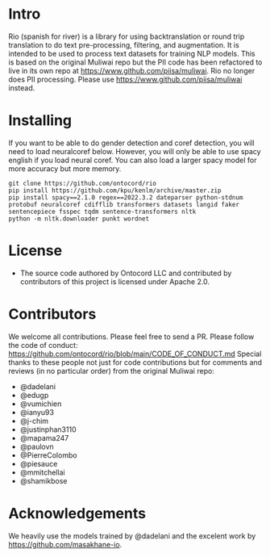 # Intro
Rio (spanish for river) is a library for using backtranslation or round trip translation to do text pre-processing, filtering, and augmentation. It is intended to be used to process text datasets for training NLP models. This is based on the original Muliwai repo but the PII code has been refactored to live in its own repo at https://www.github.com/piisa/muliwai. Rio no longer does PII processing. Please use https://www.github.com/piisa/muliwai instead.

# Installing
If you want to be able to do gender detection and coref detection, you will need to load neuralcoref below. However, you will only be able to use spacy english if you load neural coref. You can also load a larger spacy model for more accuracy but more memory.
```
git clone https://github.com/ontocord/rio
pip install https://github.com/kpu/kenlm/archive/master.zip
pip install spacy==2.1.0 regex==2022.3.2 dateparser python-stdnum protobuf neuralcoref cdifflib transformers datasets langid faker sentencepiece fsspec tqdm sentence-transformers nltk
python -m nltk.downloader punkt wordnet
```

# License
- The source code authored by Ontocord LLC and contributed by contributors of this project is licensed under Apache 2.0.

# Contributors

We welcome all contributions. Please feel free to send a PR. Please follow the code of conduct: https://github.com/ontocord/rio/blob/main/CODE_OF_CONDUCT.md 
Special thanks to these people not just for code contributions but for comments and reviews (in no particular order) from the original Muliwai repo: 
- @dadelani
- @edugp 
- @vumichien
- @ianyu93
- @j-chim
- @justinphan3110
- @mapama247
- @paulovn
- @PierreColombo
- @piesauce
- @mmitchellai
- @shamikbose

# Acknowledgements

We heavily use the models trained by @dadelani and the excelent work by https://github.com/masakhane-io.
